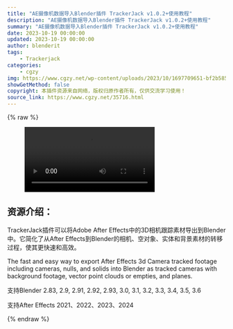 ```yaml
---
title: "AE摄像机数据导入Blender插件 TrackerJack v1.0.2+使用教程"
description: "AE摄像机数据导入Blender插件 TrackerJack v1.0.2+使用教程"
summary: "AE摄像机数据导入Blender插件 TrackerJack v1.0.2+使用教程"
date: 2023-10-19 00:00:00
updated: 2023-10-19 00:00:00
author: blenderit
tags: 
    - Trackerjack
categories:
    - cgzy
img: https://www.cgzy.net/wp-content/uploads/2023/10/1697709651-bf2b585aaeb7a04.webp
showGetMethod: false
copyright: 本插件资源来自网络，版权归原作者所有，仅供交流学习使用！
source_link: https://www.cgzy.net/35716.html
---
```


{% raw %}
<figure class="wp-block-video aligncenter"><video controls src="http://cloud.video.taobao.com/play/u/null/p/1/e/6/t/1/432608621871.mp4"></video></figure><div class="wp-block-pandastudio-title"><div class="title_style_01"><h2 id="h2-0">资源介绍：</h2></div></div><p class="is-style-text-indent-2em">TrackerJack插件可以将Adobe After Effects中的3D相机跟踪素材导出到Blender中。它简化了从After Effects到Blender的相机、空对象、实体和背景素材的转移过程，使其更快速和高效。</p><p>The fast and easy way to export After Effects 3d Camera tracked footage including cameras, nulls, and solids into Blender as tracked cameras with background footage, vector point clouds or empties, and planes.</p><div class="wp-block-pandastudio-tips"><div class="tip success "><p>支持Blender 2.83, 2.9, 2.91, 2.92, 2.93, 3.0, 3.1, 3.2, 3.3, 3.4, 3.5, 3.6</p>
<p>支持After Effects 2021、2022、2023、2024</p>
</div></div>
<div style="display: none">cgzy</div>
{% endraw %}